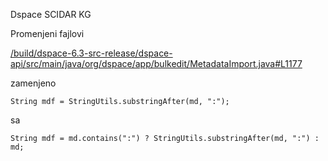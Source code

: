 Dspace SCIDAR KG

Promenjeni fajlovi

<a href="https://github.com/kovmisa/dspace-kg/blob/master/MetadataImport.java#L1177">/build/dspace-6.3-src-release/dspace-api/src/main/java/org/dspace/app/bulkedit/MetadataImport.java#L1177</a>
<p>
zamenjeno 
</p>
  
<code>String mdf = StringUtils.substringAfter(md, ":");</code>
<p>
sa
</p>
<code>String mdf = md.contains(":") ? StringUtils.substringAfter(md, ":") : md;</code>




